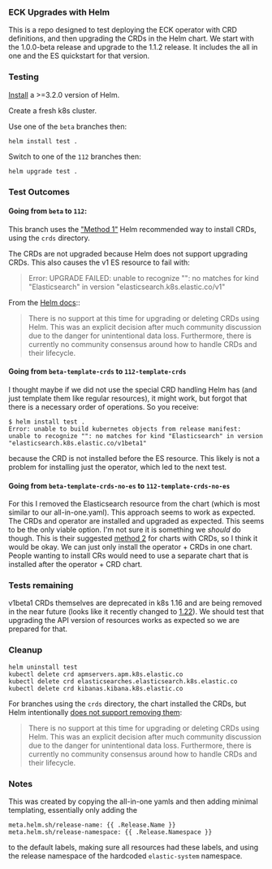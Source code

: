 ### ECK Upgrades with Helm

This is a repo designed to test deploying the ECK operator with CRD definitions, and then upgrading the CRDs in the Helm chart. We start with the 1.0.0-beta release and upgrade to the 1.1.2 release. It includes the all in one and the ES quickstart for that version.

### Testing

[Install](https://helm.sh/docs/intro/install/) a >=3.2.0 version of Helm.

Create a fresh k8s cluster.

Use one of the `beta` branches then:

```
helm install test .
```

Switch to one of the `112` branches then:

```
helm upgrade test .
```

### Test Outcomes

#### Going from `beta` to `112`:

This branch uses the ["Method 1"](https://helm.sh/docs/chart_best_practices/custom_resource_definitions/#method-1-let-helm-do-it-for-you) Helm recommended way to install CRDs, using the `crds` directory. 

The CRDs are not upgraded because Helm does not support upgrading CRDs. This also causes the v1 ES resource to fail with:

>Error: UPGRADE FAILED: unable to recognize "": no matches for kind "Elasticsearch" in version "elasticsearch.k8s.elastic.co/v1"

From the [Helm docs](https://helm.sh/docs/chart_best_practices/custom_resource_definitions/)::
>There is no support at this time for upgrading or deleting CRDs using Helm. This was an explicit decision after much community discussion due to the danger for unintentional data loss. Furthermore, there is currently no community consensus around how to handle CRDs and their lifecycle.

#### Going from `beta-template-crds` to `112-template-crds`

I thought maybe if we did not use the special CRD handling Helm has (and just template them like regular resources), it might work, but forgot that there is a necessary order of operations. So you receive:

```
$ helm install test .
Error: unable to build kubernetes objects from release manifest: unable to recognize "": no matches for kind "Elasticsearch" in version "elasticsearch.k8s.elastic.co/v1beta1"
```

because the CRD is not installed before the ES resource. This likely is not a problem for installing just the operator, which led to the next test.

#### Going from `beta-template-crds-no-es` to `112-template-crds-no-es`

For this I removed the Elasticsearch resource from the chart (which is most similar to our all-in-one.yaml). This approach seems to work as expected. The CRDs and operator are installed and upgraded as expected. This seems to be the only viable option. I'm not sure it is something we *should* do though. This is their suggested [method 2](https://helm.sh/docs/chart_best_practices/custom_resource_definitions/#method-2-separate-charts) for charts with CRDs, so I think it would be okay. We can just only install the operator + CRDs in one chart. People wanting to install CRs would need to use a separate chart that is installed after the operator + CRD chart.


### Tests remaining

v1beta1 CRDs themselves are deprecated in k8s 1.16 and are being removed in the near future (looks like it recently changed to [1.22](https://github.com/kubernetes/kubernetes/pull/92220/files)). We should test that upgrading the API version of resources works as expected so we are prepared for that.

### Cleanup

```
helm uninstall test
kubectl delete crd apmservers.apm.k8s.elastic.co
kubectl delete crd elasticsearches.elasticsearch.k8s.elastic.co
kubectl delete crd kibanas.kibana.k8s.elastic.co
```

For branches using the `crds` directory, the chart installed the CRDs, but Helm intentionally [does not support removing them](https://helm.sh/docs/chart_best_practices/custom_resource_definitions/):

>There is no support at this time for upgrading or deleting CRDs using Helm. This was an explicit decision after much community discussion due to the danger for unintentional data loss. Furthermore, there is currently no community consensus around how to handle CRDs and their lifecycle.


### Notes

This was created by copying the all-in-one yamls and then adding minimal templating, essentially only adding the

```
meta.helm.sh/release-name: {{ .Release.Name }}
meta.helm.sh/release-namespace: {{ .Release.Namespace }}
```

to the default labels, making sure all resources had these labels, and using the release namespace of the hardcoded `elastic-system` namespace.
